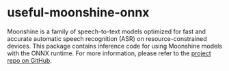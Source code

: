 # useful-moonshine-onnx

Moonshine is a family of speech-to-text models
optimized for fast and accurate automatic speech 
recognition (ASR) on resource-constrained devices. 
This package contains inference code for using Moonshine
models with the ONNX runtime. For more information, 
please refer to the [project repo on GitHub](https://github.com/usefulsensors/moonshine).